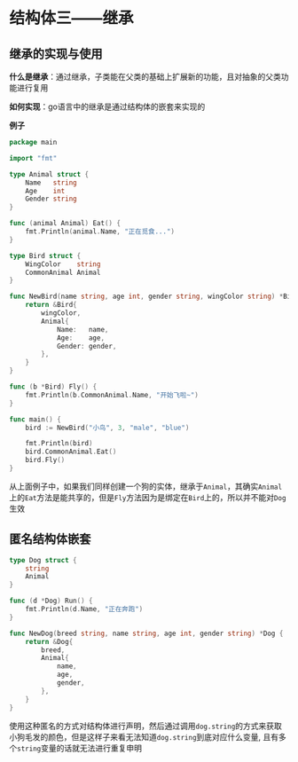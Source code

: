 # 结构体三——继承

## 继承的实现与使用

**什么是继承**：通过继承，子类能在父类的基础上扩展新的功能，且对抽象的父类功能进行复用

**如何实现**：go语言中的继承是通过结构体的嵌套来实现的

**例子**

```go
package main

import "fmt"

type Animal struct {
	Name   string
	Age    int
	Gender string
}

func (animal Animal) Eat() {
	fmt.Println(animal.Name, "正在觅食...")
}

type Bird struct {
	WingColor    string
	CommonAnimal Animal
}

func NewBird(name string, age int, gender string, wingColor string) *Bird {
	return &Bird{
		wingColor,
		Animal{
			Name:   name,
			Age:    age,
			Gender: gender,
		},
	}
}

func (b *Bird) Fly() {
	fmt.Println(b.CommonAnimal.Name, "开始飞啦~")
}

func main() {
	bird := NewBird("小鸟", 3, "male", "blue")

	fmt.Println(bird)
	bird.CommonAnimal.Eat()
	bird.Fly()
}

```

从上面例子中，如果我们同样创建一个狗的实体，继承于`Animal`，其确实`Animal`上的`Eat`方法是能共享的，但是`Fly`方法因为是绑定在`Bird`上的，所以并不能对`Dog`生效


## 匿名结构体嵌套

```go
type Dog struct {
	string
	Animal
}

func (d *Dog) Run() {
	fmt.Println(d.Name, "正在奔跑")
}

func NewDog(breed string, name string, age int, gender string) *Dog {
	return &Dog{
		breed,
		Animal{
			name,
			age,
			gender,
		},
	}
}
```

使用这种匿名的方式对结构体进行声明，然后通过调用`dog.string`的方式来获取小狗毛发的颜色，但是这样子来看无法知道`dog.string`到底对应什么变量, 且有多个`string`变量的话就无法进行重复申明